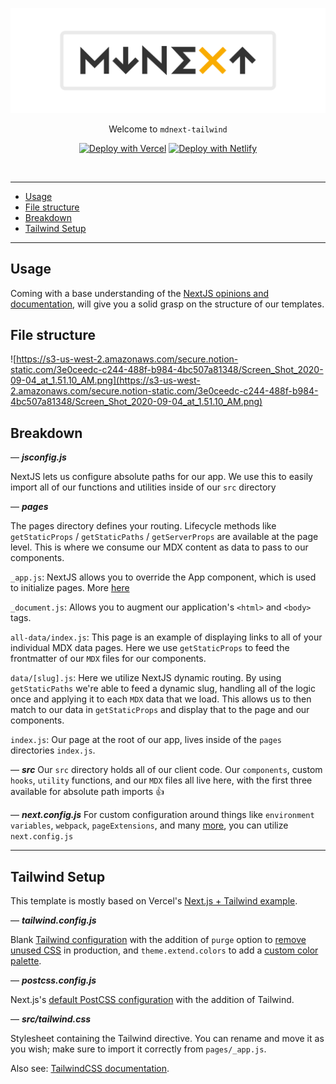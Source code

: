 <!-- markdownlint-disable MD033 MD041 -->

![mdnext](./mdnext.png)

<div align="center">

Welcome to `mdnext-tailwind`

[![Deploy with Vercel](https://vercel.com/button)](https://vercel.com/import/git?s=https%3A%2F%2Fgithub.com%2Fdomitriusclark%2Fmdnext-tailwind)
[![Deploy with Netlify](https://www.netlify.com/img/deploy/button.svg)](https://app.netlify.com/start/deploy?repository=https://github.com/domitriusclark/mdnext-tailwind)

<br/>

</div>

---

- [Usage](#usage)
- [File structure](#file-structure)
- [Breakdown](#breakdown)
- [Tailwind Setup](#tailwind-setup)

---

## Usage

Coming with a base understanding of the [NextJS opinions and documentation](https://nextjs.org/docs/getting-started), will give you a solid grasp on the structure of our templates.

## File structure

![https://s3-us-west-2.amazonaws.com/secure.notion-static.com/3e0ceedc-c244-488f-b984-4bc507a81348/Screen_Shot_2020-09-04_at_1.51.10_AM.png](https://s3-us-west-2.amazonaws.com/secure.notion-static.com/3e0ceedc-c244-488f-b984-4bc507a81348/Screen_Shot_2020-09-04_at_1.51.10_AM.png)

## Breakdown

— **_jsconfig.js_**

NextJS lets us configure absolute paths for our app. We use this to easily import all of our functions and utilities inside of our `src` directory

— **_pages_**

The pages directory defines your routing. Lifecycle methods like `getStaticProps` / `getStaticPaths` / `getServerProps` are available at the page level. This is where we consume our MDX content as data to pass to our components.

`_app.js`:
NextJS allows you to override the App component, which is used to initialize pages. More [here](https://nextjs.org/docs/advanced-features/custom-app)

`_document.js`:
Allows you to augment our application's `<html>` and `<body>` tags.

`all-data/index.js`:
This page is an example of displaying links to all of your individual MDX data pages. Here we use `getStaticProps` to feed the frontmatter of our `MDX` files for our components.

`data/[slug].js`:
Here we utilize NextJS dynamic routing. By using `getStaticPaths` we're able to feed a dynamic slug, handling all of the logic once and applying it to each `MDX` data that we load. This allows us to then match to our data in `getStaticProps` and display that to the page and our components.

`index.js`:
Our page at the root of our app, lives inside of the `pages` directories `index.js`.

— **_src_**
Our `src` directory holds all of our client code. Our `components`, custom `hooks`, `utility` functions, and our `MDX` files all live here, with the first three available for absolute path imports 👍

— **_next.config.js_**
For custom configuration around things like `environment variables`, `webpack`, `pageExtensions`, and many [more](https://github.com/vercel/next.js/blob/canary/packages/next/next-server/server/config.ts#L12-L63), you can utilize `next.config.js`

---

## Tailwind Setup

This template is mostly based on Vercel's [Next.js + Tailwind example](https://github.com/vercel/next.js/tree/canary/examples/with-tailwindcss).

— **_tailwind.config.js_**

Blank [Tailwind configuration](https://tailwindcss.com/docs/configuration) with the addition of `purge` option to [remove unused CSS](https://tailwindcss.com/docs/controlling-file-size#removing-unused-css) in production, and `theme.extend.colors` to add a [custom color palette](https://tailwindcss.com/docs/customizing-colors#extending-the-default-palette).

— **_postcss.config.js_**

Next.js's [default PostCSS configuration](https://nextjs.org/docs/advanced-features/customizing-postcss-config) with the addition of Tailwind.

— **_src/tailwind.css_**

Stylesheet containing the Tailwind directive. You can rename and move it as you wish; make sure to import it correctly from `pages/_app.js`.

Also see: [TailwindCSS documentation](https://tailwindcss.com/).
